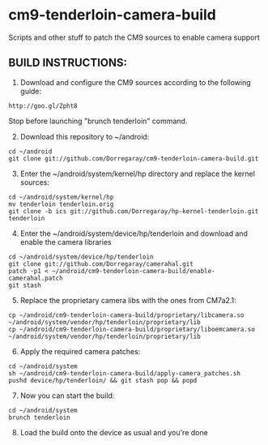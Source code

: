 cm9-tenderloin-camera-build
===========================

Scripts and other stuff to patch the CM9 sources to enable camera support


BUILD INSTRUCTIONS:
-----

1. Download and configure the CM9 sources according to the following guide:
```
http://goo.gl/Zpht8
```
Stop before launching "brunch tenderloin" command.


2. Download this repository to ~/android:
```
cd ~/android
git clone git://github.com/Dorregaray/cm9-tenderloin-camera-build.git
```


3. Enter the ~/android/system/kernel/hp directory and replace the kernel sources:
```
cd ~/android/system/kernel/hp
mv tenderloin tenderloin.orig
git clone -b ics git://github.com/Dorregaray/hp-kernel-tenderloin.git tenderloin
```


4. Enter the ~/android/system/device/hp/tenderloin and download and enable the
camera libraries
```
cd ~/android/system/device/hp/tenderloin
git clone git://github.com/Dorregaray/camerahal.git
patch -p1 < ~/android/cm9-tenderloin-camera-build/enable-camerahal.patch
git stash
```


5. Replace the proprietary camera libs with the ones from CM7a2.1:
```
cp ~/android/cm9-tenderloin-camera-build/proprietary/libcamera.so ~/android/system/vendor/hp/tenderloin/proprietary/lib
cp ~/android/cm9-tenderloin-camera-build/proprietary/liboemcamera.so ~/android/system/vendor/hp/tenderloin/proprietary/lib
```


6. Apply the required camera patches:
```
cd ~/android/system
sh ~/android/cm9-tenderloin-camera-build/apply-camera_patches.sh
pushd device/hp/tenderloin/ && git stash pop && popd
```


7. Now you can start the build:
```
cd ~/android/system
brunch tenderloin
```

8. Load the build onto the device as usual and you're done

